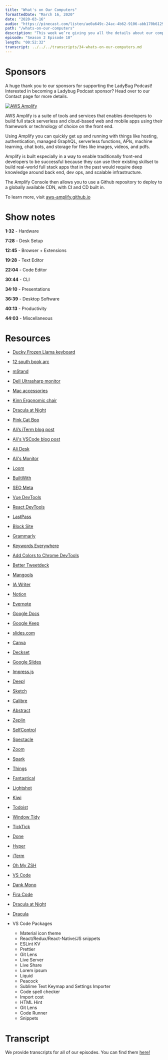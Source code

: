 ```yaml
---
title: "What's on Our Computers"
formattedDate: "March 16, 2020"
date: "2020-03-16"
audio: "https://pinecast.com/listen/ae0a649c-24ac-4b62-9106-abb170b6129a.mp3"
path: "/whats-on-our-computers"
description: "This week we’re giving you all the details about our computer setups including our hardware preferences, browsers, desktop software, code editor and CLI settings, and top productivity tools. We’ll also tell you some of our miscellaneous preferences like most used emoji and current desktop photo."
episode: "Season 2 Episode 10"
length: "00:52:32"
transcript: ../../../transcripts/34-whats-on-our-computers.md
---
```


# Sponsors

A huge thank you to our sponsors for supporting the LadyBug Podcast! Interested in becoming a Ladybug Podcast sponsor? Head over to our Contact page for more details.

<a class="image-link" target="_blank" href="http://aws-amplify.github.io/"><img src="../../images/sponsors/aws-amplify.png" alt="AWS Amplify"></a>

AWS Amplify is a suite of tools and services that enables developers to build full stack serverless and cloud-based web and mobile apps using their framework or technology of choice on the front end.

Using Amplify you can quickly get up and running with things like hosting, authentication, managed GraphQL, serverless functions, APIs, machine learning, chat bots, and storage for files like images, videos, and pdfs.

Amplify is built especially in a way to enable traditionally front-end developers to be successful because they can use their existing skillset to build real-world full stack apps that in the past would require deep knowledge around back end, dev ops, and scalable infrastructure.

The Amplify Console then allows you to use a Github repository to deploy to a globally available CDN, with CI and CD built in.

To learn more, visit <a href="http://aws-amplify.github.io/">aws-amplify.github.io</a>

# Show notes

**1:32** - Hardware

**7:28** - Desk Setup

**12:45** - Browser + Extensions

**19:28** - Text Editor

**22:04** - Code Editor

**30:44** - CLI

**34:10** - Presentations

**36:39** - Desktop Software

**40:13** - Productivity

**44:03** - Miscellaneous

# Resources

- [Ducky Frozen Llama keyboard](https://mechanicalkeyboards.com/shop/index.php?l=product_detail&p=5269&mkref=kcxp4ku)
- [12 south book arc](https://www.twelvesouth.com/products/bookarc-macbook?variant=9173860483129)
- [mStand](https://www.raindesigninc.com/mstand.html)
- [Dell Ultrasharp monitor](https://www.dell.com/de-de/shop/dell-ultrasharp-27-usb-c-monitor-u2719dc/apd/210-aqyw/monitore-und-monitorzubeh%C3%B6r)
- [Mac accessories](https://www.apple.com/shop/mac/mac-accessories/mice-keyboards)
- [Kinn Ergonomic chair](https://www.autonomous.ai/office-chairs/kinn-chair)
- [Dracula at Night](https://marketplace.visualstudio.com/items?itemName=bceskavich.theme-dracula-at-night)
- [Pink Cat Boo](https://marketplace.visualstudio.com/items?itemName=ftsamoyed.theme-pink-cat-boo)
- [Ali’s iTerm blog post](https://welearncode.com/terminal-setup/)
- [Ali's VSCode blog post](https://welearncode.com/vscode-setup/)
- [Ali Desk](https://www.ikea.com/us/en/p/skarsta-desk-sit-stand-white-s59324818/)
- [Ali's Monitor](https://www.amazon.com/Acer-G276HL-Kbix-Frame-Monitor/dp/B0742D9CDX/ref=sxin_0_ac_d_pm?ac_md=4-1-QmV0d2VlbiAkMTAwIGFuZCAkMjAw-ac_d_pm&cv_ct_cx=acer+monitor&dchild=1&keywords=acer+monitor&pd_rd_i=B0742D9CDX&pd_rd_r=df837459-d511-4c93-b4a6-f1435e51f6b4&pd_rd_w=CEsxh&pd_rd_wg=QR3WA&pf_rd_p=0e223c60-bcf8-4663-98f3-da892fbd4372&pf_rd_r=JMMH3PABBHY29QYAVMJT&psc=1&qid=1584318736)
- [Loom](https://www.loom.com/login)
- [BuiltWith](https://builtwith.com/)
- [SEO Meta](https://chrome.google.com/webstore/detail/seo-meta-in-1-click/bjogjfinolnhfhkbipphpdlldadpnmhc?hl=en)
- [Vue DevTools](https://chrome.google.com/webstore/detail/vuejs-devtools/nhdogjmejiglipccpnnnanhbledajbpd?hl=en)
- [React DevTools](https://chrome.google.com/webstore/detail/react-developer-tools/fmkadmapgofadopljbjfkapdkoienihi?hl=en)
- [LastPass](https://www.lastpass.com/)
- [Block Site](https://chrome.google.com/webstore/detail/block-site-website-blocke/eiimnmioipafcokbfikbljfdeojpcgbh?hl=en)
- [Grammarly](https://app.grammarly.com/)
- [Keywords Everywhere](https://keywordseverywhere.com/)
- [Add Colors to Chrome DevTools](https://twitter.com/aspittel/status/1169436639006986241?lang=en)
- [Better Tweetdeck](https://better.tw/)
- [Mangools](https://mangools.com/)
- [IA Writer](https://ia.net/writer)
- [Notion](https://www.notion.so/)
- [Evernote](https://evernote.com/)
- [Google Docs](https://docs.google.com)
- [Google Keep](https://keep.google.com)
- [slides.com](https://slides.com/)
- [Canva](https://www.canva.com/)
- [Deckset](https://www.deckset.com/)
- [Google Slides](https://slides.google.com)
- [Impress.js](https://impress.js.org/#/bored)
- [Deepl](https://www.deepl.com/en/translator)
- [Sketch](https://www.sketch.com/)
- [Calibre](https://calibre-ebook.com/)
- [Abstract](https://www.abstract.com/)
- [Zeplin](https://zeplin.io/)
- [SelfControl](https://selfcontrolapp.com/)
- [Spectacle](https://www.spectacleapp.com/)
- [Zoom](https://zoom.us/)
- [Spark](https://sparkmailapp.com/)
- [Things](https://culturedcode.com/things/)
- [Fantastical](https://flexibits.com/fantastical)
- [Lightshot](https://app.prntscr.com/en/index.html)
- [Kiwi](https://www.kiwiforgmail.com/)
- [Todoist](https://todoist.com/)
- [Window Tidy](https://lightpillar.com/window-tidy.html)
- [TickTick](https://ticktick.com/?language=en_US)
- [Done](https://apps.apple.com/us/app/done-a-simple-habit-tracker/id1103961876)
- [Hyper](https://hyper.is/)
- [iTerm](https://www.iterm2.com/)
- [Oh My ZSH](https://ohmyz.sh/)
- [VS Code](https://code.visualstudio.com/)
- [Dank Mono](https://dank.sh/)
- [Fira Code](https://github.com/tonsky/FiraCode)
- [Dracula at Night](https://marketplace.visualstudio.com/items?itemName=bceskavich.theme-dracula-at-night)
- [Dracula](https://marketplace.visualstudio.com/items?itemName=dracula-theme.theme-dracula)

- VS Code Packages
  - Material icon theme
  - React/Redux/React-Native/JS snippets
  - ESLint KV
  - Prettier
  - Git Lens
  - Live Server
  - Live Share
  - Lorem ipsum
  - Liquid
  - Peacock
  - Sublime Text Keymap and Settings Importer
  - Code spell checker
  - Import cost
  - HTML Hint
  - Git Lens
  - Code Runner
  - Snippets

# Transcript

We provide transcripts for all of our episodes. You can find them <a href="https://github.com/ladybug-podcast/ladybug-website/blob/master/transcripts/33-behavioral-interviews.md" target="_blank" class="highlight">here!</a>
